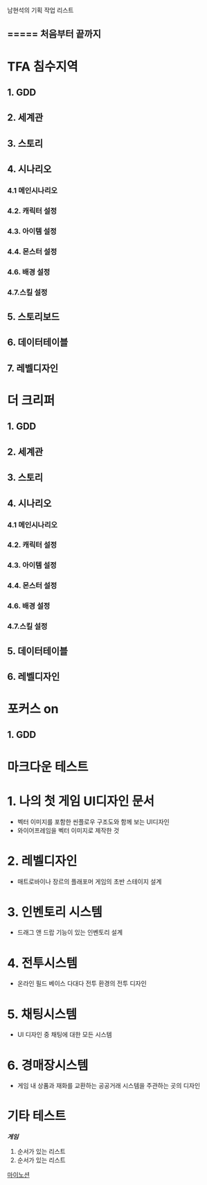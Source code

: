 
남현석의 기획 작업 리스트

=====
처음부터 끝까지
-----

# TFA 침수지역
## 1. GDD
## 2. 세계관
## 3. 스토리
## 4. 시나리오
### 4.1 메인시나리오
### 4.2. 캐릭터 설정
### 4.3. 아이템 설정
### 4.4. 몬스터 설정
### 4.6. 배경 설정
### 4.7.스킬 설정
## 5. 스토리보드
## 6. 데이터테이블
## 7. 레벨디자인

# 더 크리퍼
## 1. GDD
## 2. 세계관
## 3. 스토리
## 4. 시나리오
### 4.1 메인시나리오
### 4.2. 캐릭터 설정
### 4.3. 아이템 설정
### 4.4. 몬스터 설정
### 4.6. 배경 설정
### 4.7.스킬 설정
## 5. 데이터테이블
## 6. 레벨디자인

# 포커스 on
## 1. GDD


# 마크다운 테스트

# 1. 나의 첫 게임 UI디자인 문서
- 벡터 이미지를 포함한 씬플로우 구조도와 함께 보는 UI디자인
- 와이어프레임을 벡터 이미지로 제작한 것
# 2. 레벨디자인
- 매트로바이나 장르의 플래포머 게임의 초반 스테이지 설계
# 3. 인벤토리 시스템
- 드래그 앤 드랍 기능이 있는 인벤토리 설계
# 4. 전투시스템
- 온라인 필드 베이스 다대다 전투 환경의 전투 디자인
# 5. 채팅시스템
- UI 디자인 중 채팅에 대한 모든 시스템
# 6. 경매장시스템
- 게임 내 상품과 재화를 교환하는 공공거래 시스템을 주관하는 곳의 디자인</br>



# 기타 테스트
__*게임*__</br>

1. 순서가 있는 리스트
2. 순서가 있는 리스트

[마이노션](https://atentsgamedesign.notion.site/UXUI-58fbd6f6b6594252afe75f2e6078dd36?pvs=4)